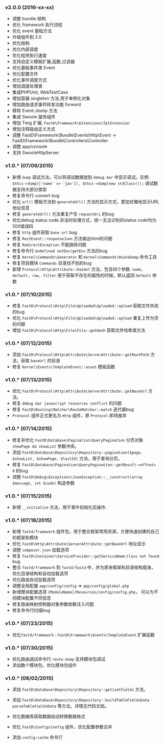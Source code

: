### v2.0.0 (2016-xx-xx)

- 调整 bundle 结构
- 优化 framework 执行流程
- 优化 event 基础方法
- 升级组件到 2.0
- 优化结构
- 优化内部调度
- 优化程序执行速度
- 支持自定义模板扩展,函数,过滤器
- 优化基础事件类 Event
- 优化配置文件
- 优化事件调度方式
- 增加调度处理类
- 集成PHPUnit, WebTestCase
- 增加容器 singleton 方法,用于单例化对象
- 增加路由请求事件转发功能 forward
- 移除 Event::dump 方法
- 集成 Swoole 服务组件
- 增加 Twig 扩展, `FastD\Framework\Extensions\TplExtension`
- 增加注释路由定义方式
- 调整 FastD\Framework\Bundle\Events\Http\Event -> FastD\Framework\Bundle\Controllers\Controller
- 调整 app/console
- 支持 SwooleHttpServer


### v1.0.* (07/09/2015)

- 新增 `dump` 调试方法，可以将调试数据放到 `debug bar` 中显示调试。实例: `$this->dump(['name' => 'jan']), $this->dump(new stdClass());` 调试数据支持大部分类型
- 修复命令行 convert bug
- 优化 `url()` 模板方法和 `generateUrl()` 方法的显示方式，更加优雅地显示URL地址信息
- 修复 `generateUrl()` 方法重复产生 `requestUri` 的bug
- 优化debug status code 非法时处理方式，统一无法识别的status code均为500错误码
- 修复 `http` 组件获取 `base url` bug
- 修复 `RestEvent::responseJson` 方法输出html的问题
- 修复 `RedirectException` 不能跳转问题
- 修复命令行 `Undefined setEnv|getEnv` 方法的bug
- 修复 `Kernel\Commands\Generator` 和 `Kernel\Commands\RouteDump` 命令工具
- 修复项目模块 `Commands` 目录找不到的bug
- 新增 `Protocol\Http\Attribute::hasGet` 方法，包含四个参数. `name, default, raw, filter` 用于获取不存在的属性的时候，默认返回 `default` 参数


### v1.0.* (07/10/2015)

- 修复 `FastD\Protocol\Http\File\Uploaded\Uploaded::upload` 获取文件失败的bug
- 优化 `FastD\Protocol\Http\File\Uploaded\Uploaded::upload` 重复上传为空的问题
- 增加 `FastD\Protocol\Http\File\File::getHash` 获取文件哈希值方法


### v1.0.* (07/12/2015)

- 添加 `FastD\Protocol\Http\Attribute\ServerAttribute::getRootPath` 方法，获取 `baseUrl` 的目录
- 修复 `Kernel\Events\TemplateEvent::asset` 模板函数


### v1.0.* (07/13/2015)

- 优化 `FastD\Protocol\Http\Attribute\ServerAttribute::getBaseUrl` 方法。
- 修复 `debug bar javascript resources conflict` 的问题
- 修复 `FastD\Routing\Matcher\RouteMatcher::match` 迭代器bug
- `Protocol` 组件正式更名为 `Http` 组件，原 `Protocol` 即将废弃


### v1.0.* (07/14/2015)

- 修复并优化 `FastD\Database\Pagination\QueryPagination` 分页对象 `showPage && showList` 参数冲突。
- 添加 `FastD\Database\Repository\Repository::pagination($page, $showList, $showPage, $lastId)`  方法，用于查询分页。
- 修复 `FastD\Database\Pagination\QueryPagination::getResult->offset= 0` 的bug
- 调整 `FastD\Debug\Exceptions\JsonException::__construct(array $message, int $code)` 构造参数


### v1.0.* (07/15/2015)

- 新增 `__initialize` 方法，用于事件初始化后操作.


### v1.0.* (07/18/2015)

- 新增 `fastd/framework` 组件包，用于整合框架常用资源，方便快速创建的自己的框架和模块
- 优化 `FastD\Http\Attribute\ServerAttribute::getBaseUrl` 地址显示
- 调整 `composer.json` 加载选项
- 修复 `FastD\Container\ServiceProvider::getServiceName` `Class not found`  bug
- 整合 `fastd/framework` 到 `fastd/fastd` 中，并为原来框架和目录结构瘦身。优化目录结构和自动加载选项
- 优化路由自动加载选项
- 调整全局配置 `app/config/config` => `app/config/global.php`
- 新增模块配置选项 `[ModuleName]/Resources/config/config.php`， 可以为不同模块配置不同信息
- 修复路由映射控制器对象参数依赖注入问题
- 修复命令行扫描bug


### v1.0.* (07/23/2015)

- 优化`fastd/framework` : `FastD\Framework\Events\TemplateEvent` 扩展函数


### v1.0.* (07/30/2015)

- 优化路由调试命令行 `route:dump` 支持模块包调试
- 添加数个模块包，优化模块包组件


### v1.0.* (08/02/2015)

- 添加 `FastD\Database\Repository\Repository::get|setFields` 方法。
  
- 添加 `FastD\Database\Repository\Repository::buildTableFieldsData parseTableFieldsData` 等方法，详情见代码文档。
  
- 优化数据库获取数据自动转换数据格式
  
- 优化 `FastD\Config\Config` 组件，优化配置参数合并
  
- 添加 `config:cache` 命令行
  
  ​
